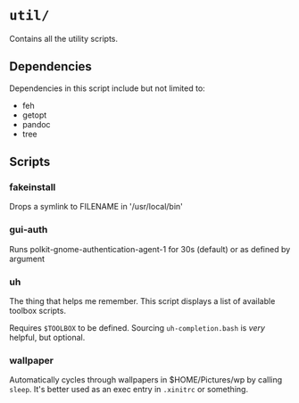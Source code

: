 # `util/`

Contains all the utility scripts.

## Dependencies

Dependencies in this script include but not limited to:

* feh
* getopt
* pandoc
* tree

## Scripts

### fakeinstall

Drops a symlink to FILENAME in '/usr/local/bin'

### gui-auth

Runs polkit-gnome-authentication-agent-1 for 30s (default) or as defined by argument

### uh

The thing that helps me remember. This script displays a list of available toolbox scripts.

Requires `$TOOLBOX` to be defined.
Sourcing `uh-completion.bash` is *very* helpful, but optional.

### wallpaper

Automatically cycles through wallpapers in $HOME/Pictures/wp by calling `sleep`. It's better used as an exec entry in `.xinitrc` or something.


